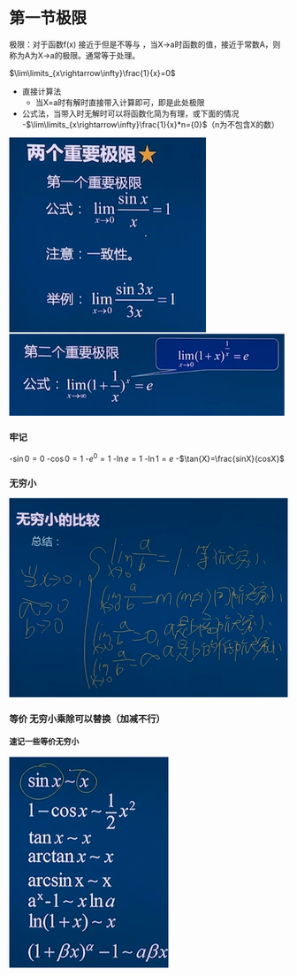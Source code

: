 # 第一节极限

极限：对于函数f(x) 接近于但是不等与 ，当X→a时函数的值，接近于常数A，则称为A为X→a的极限。通常等于处理。

$\lim\limits_{x\rightarrow\infty}\frac{1}{x}=0$

* 直接计算法
  - 当X=a时有解时直接带入计算即可，即是此处极限
* 公式法，当带入时无解时可以将函数化简为有理，或下面的情况
  -$\lim\limits_{x\rightarrow\infty}\frac{1}{x}*n={0}$（n为不包含X的数）

![alt text](image-1.png)
![alt text](image-2.png)

### 牢记

-$\sin0=0$
-$\cos0=1$
-$e^0=1$
-$\ln{e}=1$
-$\ln{1}=e$
-$\tan{X}=\frac{sinX}{cosX}$

### 无穷小

![alt text](image.png)

### **等价** 无穷小乘除可以替换（加减不行）

#### 速记一些等价无穷小

![alt text](image-3.png)
